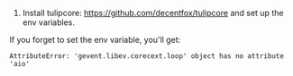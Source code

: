 1. Install tulipcore: https://github.com/decentfox/tulipcore and set up the env variables.

If you forget to set the env variable, you'll get:
```
AttributeError: 'gevent.libev.corecext.loop' object has no attribute 'aio'
```